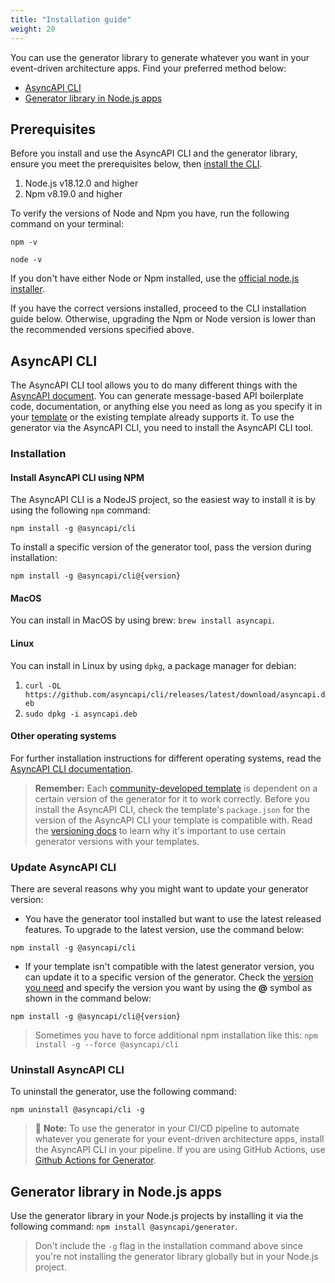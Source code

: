 ```yaml
---
title: "Installation guide"
weight: 20
---
```


You can use the generator library to generate whatever you want in your event-driven architecture apps. Find your preferred method below:
- [AsyncAPI CLI](#asyncapi-cli)
- [Generator library in Node.js apps](#generator-library-in-nodejs-apps)
  
## Prerequisites
Before you install and use the AsyncAPI CLI and the generator library, ensure you meet the prerequisites below, then [install the CLI](#installation).
1. Node.js v18.12.0 and higher
2. Npm v8.19.0 and higher
   
To verify the versions of Node and Npm you have, run the following command on your terminal:
```
npm -v
```
```
node -v
```

If you don't have either Node or Npm installed, use the [official node.js installer](https://nodejs.org/en/download/).

If you have the correct versions installed, proceed to the CLI installation guide below. Otherwise, upgrading the Npm or Node version is lower than the recommended versions specified above.

## AsyncAPI CLI
The AsyncAPI CLI tool allows you to do many different things with the [AsyncAPI document](asyncapi-document). You can generate message-based API boilerplate code, documentation, or anything else you need as long as you specify it in your [template](template) or the existing template already supports it. To use the generator via the AsyncAPI CLI, you need to install the AsyncAPI CLI tool.

### Installation

#### Install AsyncAPI CLI using NPM

The AsyncAPI CLI is a NodeJS project, so the easiest way to install it is by using the following `npm` command:
```
npm install -g @asyncapi/cli
```

To install a specific version of the generator tool, pass the version during installation:
```
npm install -g @asyncapi/cli@{version}
```

#### MacOS 
You can install in MacOS by using brew: `brew install asyncapi`. 

#### Linux 
You can install in Linux by using `dpkg`, a package manager for debian:
1. `curl -OL https://github.com/asyncapi/cli/releases/latest/download/asyncapi.deb`
2. `sudo dpkg -i asyncapi.deb`

#### Other operating systems
For further installation instructions for different operating systems, read the [AsyncAPI CLI documentation](https://github.com/asyncapi/cli#installation).

> **Remember:** 
> Each [community-developed template](https://github.com/search?q=topic%3Aasyncapi+topic%3Agenerator+topic%3Atemplate) is dependent on a certain version of the generator for it to work correctly. Before you install the AsyncAPI CLI, check the template's `package.json` for the version of the AsyncAPI CLI your template is compatible with. Read the [versioning docs](versioning) to learn why it's important to use certain generator versions with your templates.

### Update AsyncAPI CLI
There are several reasons why you might want to update your generator version:
* You have the generator tool installed but want to use the latest released features. To upgrade to the latest version, use the command below:
```
npm install -g @asyncapi/cli
```
* If your template isn't compatible with the latest generator version, you can update it to a specific version of the generator. Check the [version you need](https://github.com/asyncapi/cli/releases) and specify the version you want by using the **@** symbol as shown in the command below:
```
npm install -g @asyncapi/cli@{version}
```
> Sometimes you have to force additional npm installation like this: `npm install -g --force @asyncapi/cli`

### Uninstall AsyncAPI CLI
To uninstall the generator, use the following command:
```
npm uninstall @asyncapi/cli -g
``` 

> :memo: **Note:**  To use the generator in your CI/CD pipeline to automate whatever you generate for your event-driven architecture apps, install the AsyncAPI CLI in your pipeline. If you are using GitHub Actions, use [Github Actions for Generator]().

## Generator library in Node.js apps
Use the generator library in your Node.js projects by installing it via the following command: `npm install @asyncapi/generator`.

> Don't include the `-g` flag in the installation command above since you're not installing the generator library globally but in your Node.js project.
